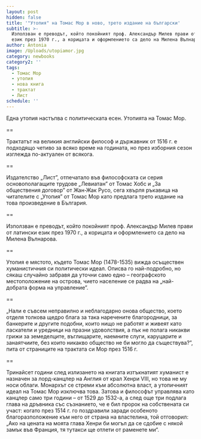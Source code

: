 ```yaml
---
layout: post
hidden: false
title: '"Утопия" на Томас Мор в ново, трето издание на български'
subtitle: >-
  Използван е преводът, който покойният проф. Александър Милев прави от латински
  език през 1970 г., а корицата и оформлението са дело на Милена Вълнарова
author: Antonia
image: /Uploads/utopiamor.jpg
category: newbooks
category2: ''
tags:
  - Томас Мор
  - утопия
  - нова книга
  - трактат
  - Лист
schedule: ''
---
```

Една утопия настъпва с политическата есен. Утопията на Томас Мор. 

\==

Трактатът на великия английски философ и държавник от 1516 г. е подходящо четиво за всяко време на годината, но през изборния сезон изглежда по-актуален от всякога. 

\==

Издателство „Лист”, отпечатало във философската си серия основополагащите трудове „Левиатан” от Томас Хобс и „За обществения договор” от Жан-Жак Русо, сега хвърля ръкавица на читателите с „Утопия” от Томас Мор като предлага трето издание на това произведение в България. 

\==

Използван е преводът, който покойният проф. Александър Милев прави от латински език през 1970 г., а корицата и оформлението са дело на Милена Вълнарова.

\==

Утопия е мястото, където Томас Мор (1478-1535) вижда осъществен хуманистичния си политически идеал. Описва го най-подробно, но сякаш случайно забравя да уточни само едно – географското местоположение на острова, чието население се радва на „най-добрата форма на управление”. 

\==

„Нали е съвсем неправилно и неблагодарно онова общество, което отделя толкова щедро блага за така наречените благородници, за банкерите и другите подобни, които нищо не работят и живеят като ласкатели и уредници на празни удоволствия, а пък не полага никакви грижи за земеделците, въглищарите, наемните слуги, каруцарите и занаятчиите, без които никакво общество не би могло да съществува?”, пита от страниците на трактата си Мор през 1516 г. 

\==

Тринайсет години след излизането на книгата изтъкнатият хуманист е назначен за лорд-канцлер на Англия от крал Хенри VIII, но това не му носи облаги. Монархът се стреми към абсолютна власт, а утопичният идеал на Томас Мор изключва това. Затова и философът управлява като канцлер само три години – от 1529 до 1532-а, а след още три подлага глава на дръвника със съзнанието, че е бил пророк на собствената си участ: когато през 1514 г. го поздравили заради особеното благоразположение към него от страна на властелина, той отговорил: „Ако на цената на моята глава Хенри би могъл да се сдобие с някой замък във Франция, тя тутакси ще отлети от раменете ми“.
